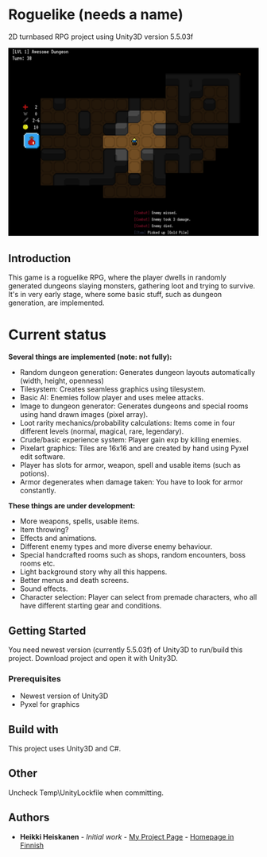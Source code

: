
# Roguelike (needs a name)
2D turnbased RPG project using Unity3D version 5.5.03f

![Screenshot of the game.](https://raw.githubusercontent.com/Baserfaz/Projects/gh-pages/images/roguelite_img_1.PNG)

## Introduction
This game is a roguelike RPG, where the player dwells in randomly generated dungeons slaying monsters, gathering loot and trying to survive. It's in very early stage, where some basic stuff, such as dungeon generation, are implemented.

# Current status
**Several things are implemented (note: not fully):**
* Random dungeon generation: Generates dungeon layouts automatically (width, height, openness)
* Tilesystem: Creates seamless graphics using tilesystem.
* Basic AI: Enemies follow player and uses melee attacks.
* Image to dungeon generator: Generates dungeons and special rooms using hand drawn images (pixel array).
* Loot rarity mechanics/probability calculations: Items come in four different levels (normal, magical, rare, legendary).
* Crude/basic experience system: Player gain exp by killing enemies.
* Pixelart graphics: Tiles are 16x16 and are created by hand using Pyxel edit software.
* Player has slots for armor, weapon, spell and usable items (such as potions).
* Armor degenerates when damage taken: You have to look for armor constantly.

**These things are under development:**
* More weapons, spells, usable items.
* Item throwing?
* Effects and animations.
* Different enemy types and more diverse enemy behaviour.
* Special handcrafted rooms such as shops, random encounters, boss rooms etc.
* Light background story why all this happens.
* Better menus and death screens.
* Sound effects.
* Character selection: Player can select from premade characters, who all have different starting gear and conditions.

## Getting Started
You need newest version (currently 5.5.03f) of Unity3D to run/build this project. Download project and open it with Unity3D. 

### Prerequisites
* Newest version of Unity3D 
* Pyxel for graphics

## Build with
This project uses Unity3D and C#.

## Other
Uncheck Temp\UnityLockfile when committing.

## Authors
* **Heikki Heiskanen** - *Initial work* - [My Project Page](http://baserfaz.github.io/Projects/) - [Homepage in Finnish](https://baserfaz.github.io/PortfolioPage/)



